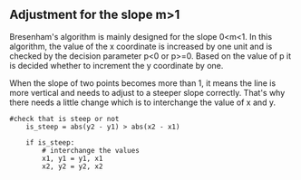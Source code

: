 ## Adjustment for the slope m>1
Bresenham's algorithm is mainly designed for the slope 0<m<1. In this algorithm, the value of the x coordinate is increased by one unit and is checked by the decision parameter p<0 or p>=0. Based on the value of p it is decided whether to increment the y coordinate by one.

When the slope of two points becomes more than 1, it means the line is more vertical and needs to adjust to a steeper slope correctly. That's why there needs a little change which is to interchange the value of x and y.

```
#check that is steep or not
    is_steep = abs(y2 - y1) > abs(x2 - x1)

    if is_steep:
        # interchange the values
        x1, y1 = y1, x1
        x2, y2 = y2, x2
```

